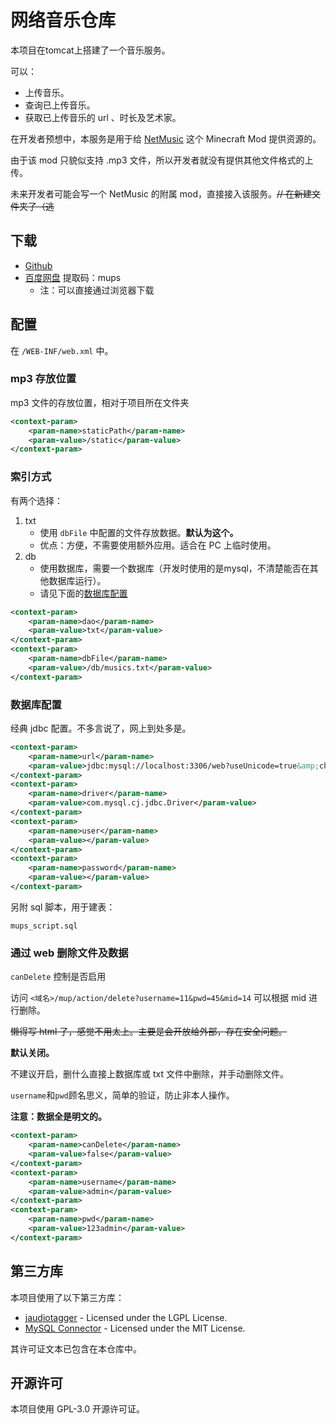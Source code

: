 # 网络音乐仓库

本项目在tomcat上搭建了一个音乐服务。

可以：
- 上传音乐。
- 查询已上传音乐。
- 获取已上传音乐的 url 、时长及艺术家。

在开发者预想中，本服务是用于给 [NetMusic](https://github.com/TartaricAcid/NetMusic) 这个 Minecraft Mod 提供资源的。

由于该 mod 只貌似支持 .mp3 文件，所以开发者就没有提供其他文件格式的上传。

未来开发者可能会写一个 NetMusic 的附属 mod，直接接入该服务。~~// 在新建文件夹了（逃~~

## 下载

- [Github](https://github.com/whitefood0201/web-music-repository/releases/latest/download/web-music-repository_release-v1.2.0.zip)
- [百度网盘](https://pan.baidu.com/s/1apdSNqrU3CED5QgWcpOz9A?pwd=mups) 提取码：mups
    - 注：可以直接通过浏览器下载

## 配置

在 `/WEB-INF/web.xml` 中。

### mp3 存放位置

mp3 文件的存放位置，相对于项目所在文件夹

```xml
<context-param>
    <param-name>staticPath</param-name>
    <param-value>/static</param-value>
</context-param>
```

### 索引方式

有两个选择：
1. txt
   - 使用 `dbFile` 中配置的文件存放数据。**默认为这个。**
   - 优点：方便，不需要使用额外应用。适合在 PC 上临时使用。
2. db
   - 使用数据库，需要一个数据库（开发时使用的是mysql，不清楚能否在其他数据库运行）。
   - 请见下面的[数据库配置](#数据库配置)

```xml
<context-param>
    <param-name>dao</param-name>
    <param-value>txt</param-value>
</context-param>
<context-param>
    <param-name>dbFile</param-name>
    <param-value>/db/musics.txt</param-value>
</context-param>
```

### 数据库配置

经典 jdbc 配置。不多言说了，网上到处多是。

```xml
<context-param>
    <param-name>url</param-name>
    <param-value>jdbc:mysql://localhost:3306/web?useUnicode=true&amp;characterEncoding=utf8</param-value>
</context-param>
<context-param>
    <param-name>driver</param-name>
    <param-value>com.mysql.cj.jdbc.Driver</param-value>
</context-param>
<context-param>
    <param-name>user</param-name>
    <param-value></param-value>
</context-param>
<context-param>
    <param-name>password</param-name>
    <param-value></param-value>
</context-param>
```

另附 sql 脚本，用于建表：

`mups_script.sql`

### 通过 web 删除文件及数据

`canDelete` 控制是否启用

访问 `<域名>/mup/action/delete?username=11&pwd=45&mid=14` 可以根据 mid 进行删除。

~~懒得写 html 了，感觉不用太上。主要是会开放给外部，存在安全问题。~~

**默认关闭。**

不建议开启，删什么直接上数据库或 txt 文件中删除，并手动删除文件。

`username`和`pwd`顾名思义，简单的验证，防止非本人操作。

**注意：数据全是明文的。**

```xml
<context-param>
    <param-name>canDelete</param-name>
    <param-value>false</param-value>
</context-param>
<context-param>
    <param-name>username</param-name>
    <param-value>admin</param-value>
</context-param>
<context-param>
    <param-name>pwd</param-name>
    <param-value>123admin</param-value>
</context-param>
```

## 第三方库

本项目使用了以下第三方库：

- [jaudiotagger](https://github.com/marcoc1712/jaudiotagger) - Licensed under the LGPL License. 
- [MySQL Connector](https://github.com/mysql/mysql-connector-j) - Licensed under the MIT License. 

其许可证文本已包含在本仓库中。

## 开源许可

本项目使用 GPL-3.0 开源许可证。
